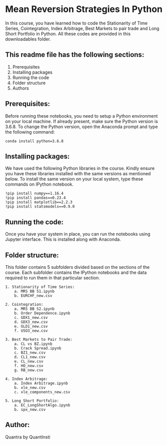 # Mean Reversion Strategies In Python

In this course, you have learned how to code the Stationarity of Time Series, Cointegration, Index Arbitrage, Best Markets to pair trade and Long Short Portfolio in Python. All these codes are provided in this downloadables folder.

## This readme file has the following sections:
1. Prerequisites
2. Installing packages
3. Running the code
4. Folder structure
5. Authors

## Prerequisites:
Before running these notebooks, you need to setup a Python environment on your local machine. If already present, make sure the Python version is 3.6.8. To change the Python version, open the Anaconda prompt and type the following command: 

	conda install python=3.6.8

## Installing packages:
We have used the following Python libraries in the course. Kindly ensure you have these libraries installed with the same versions as mentioned below. To install the same version on your local system, type these commands on IPython notebook.

    !pip install numpy==1.16.4
    !pip install pandas==0.23.4
    !pip install matplotlib==2.2.3
    !pip install statsmodels==0.9.0
  
## Running the code:
Once you have your system in place, you can run the notebooks using Jupyter interface. This is installed along with Anaconda.

## Folder structure:
This folder contains 5 subfolders divided based on the sections of the course. Each subfolder contains the IPython notebooks and the data required to run them in that particular section.

	1. Stationarity of Time Series:
		a. MRS BB S1.ipynb
		b. EURCHF_new.csv

	2. Cointegration:
		a. MRS BB S2.ipynb
		b. Order Dependence.ipynb
		c. GDX1_new.csv
		d. GDX3_new.csv
		e. GLD1_new.csv
		f. USO3_new.csv

	3. Best Markets to Pair Trade:
		a. CL vs BZ.ipynb
		b. Crack Spread.ipynb
		c. BZ1_new.csv
		d. CL1_new.csv
		e. CL_new.csv
		f. HO_new.csv
		g. RB_new.csv

	4. Index Arbitrage:
		a. Index Arbitrage.ipynb
		b. xle_new.csv
		c. xle_components_new.csv

	5. Long Short Portfolio:
		a. EC_LongShortAlgo.ipynb
		b. spx_new.csv
		
## Author:
Quantra by QuantInsti
  
